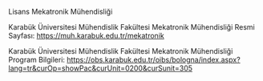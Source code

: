 Lisans Mekatronik Mühendisliği

Karabük Üniversitesi Mühendislik Fakültesi Mekatronik Mühendisliği Resmi Sayfası: https://muh.karabuk.edu.tr/mekatronik

Karabük Üniversitesi Mühendislik Fakültesi Mekatronik Mühendisliği Program Bilgileri: https://obs.karabuk.edu.tr/oibs/bologna/index.aspx?lang=tr&curOp=showPac&curUnit=0200&curSunit=305

